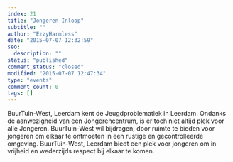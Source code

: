 ```yaml
---
index: 21
title: "Jongeren Inloop"
subtitle: ""
author: "EzzyHarmless"
date: "2015-07-07 12:32:59"
seo:
  description: ""
status: "published"
comment_status: "closed"
modified: "2015-07-07 12:47:34"
type: "events"
comment_count: 0
tags: []
---
```


BuurTuin-West, Leerdam kent de Jeugdproblematiek in Leerdam. Ondanks de aanwezigheid van een Jongerencentrum, is er toch niet altijd plek voor alle Jongeren. BuurTuin-West wil bijdragen, door ruimte te bieden voor jongeren om elkaar te ontmoeten in een rustige en gecontrolleerde omgeving. BuurTuin-West, Leerdam biedt een plek voor jongeren om in vrijheid en wederzijds respect bij elkaar te komen.